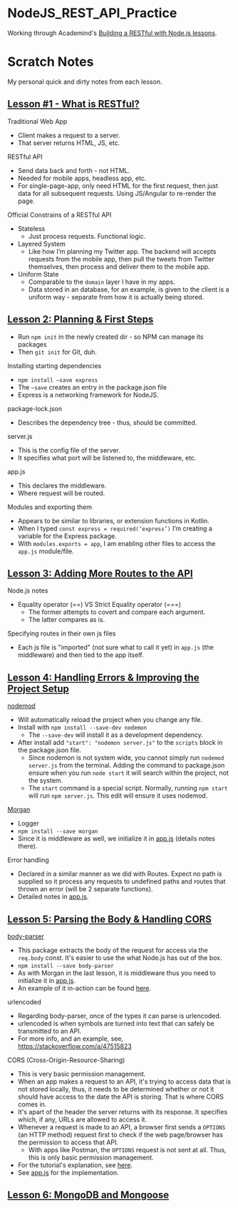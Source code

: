 # NodeJS_REST_API_Practice

Working through Academind's [Building a RESTful with Node.js lessons](https://youtube.com/playlist?list=PL55RiY5tL51q4D-B63KBnygU6opNPFk_q).

# Scratch Notes
My personal quick and dirty notes from each lesson.

## **[Lesson #1 - What is RESTful?](https://www.youtube.com/watch?v=0oXYLzuucwE&list=PL55RiY5tL51q4D-B63KBnygU6opNPFk_q&index=1)**
Traditional Web App
* Client makes a request to a server. 
* That server returns HTML, JS, etc.

RESTful API
* Send data back and forth - not HTML. 
* Needed for mobile apps, headless app, etc. 
* For single-page-app, only need HTML for the first request, then just data for all subsequent requests. Using JS/Angular to re-render the page. 

Official Constrains of a RESTful API
* Stateless
    * Just process requests. Functional logic. 
* Layered System
    * Like how I’m planning my Twitter app. The backend will accepts requests from the mobile app, then pull the tweets from Twitter themselves, then process and deliver them to the mobile app.
* Uniform State
    * Comparable to the `domain` layer I have in my apps. 
    * Data stored in an database, for an example, is given to the client is a uniform way - separate from how it is actually being stored. 


## **[Lesson 2: Planning & First Steps](https://www.youtube.com/watch?v=blQ60skPzl0&list=PL55RiY5tL51q4D-B63KBnygU6opNPFk_q&index=2)**
* Run `npm init` in the newly created dir - so NPM can manage its packages
* Then `git init` for Git, duh.

Installing starting dependencies
* `npm install —save express`
* The `—save` creates an entry in the package.json file
* Express is a networking framework for NodeJS.

package-lock.json
* Describes the dependency tree - thus, should be committed. 

server.js
* This is the config file of the server. 
* It specifies what port will be listened to, the middleware, etc.

app.js
* This declares the middleware.
* Where request will be routed.

Modules and exporting them
* Appears to be similar to libraries, or extension functions in Kotlin.
* When I typed `const express = required(‘express’)` I’m creating a variable for the Express package.
* With `modules.exports = app`, I am enabling other files to access the `app.js` module/file.

## **[Lesson 3: Adding More Routes to the API](https://www.youtube.com/watch?v=FV1Ugv1Temg&list=PL55RiY5tL51q4D-B63KBnygU6opNPFk_q&index=3)**
Node.js notes
* Equality operator (==) VS Strict Equality operator (===)
    * The former attempts to covert and compare each argument.
    * The latter compares as is.

Specifying routes in their own js files
* Each js file is "imported" (not sure what to call it yet) in `app.js` (the middleware) and then tied to the app itself.

## **[Lesson 4: Handling Errors & Improving the Project Setup](https://www.youtube.com/watch?v=UVAMha41dwo&list=PL55RiY5tL51q4D-B63KBnygU6opNPFk_q&index=4)**
[nodemod](https://github.com/remy/nodemon)
* Will automatically reload the project when you change any file.
* Install with `npm install --save-dev nodemon`
    * The `--save-dev` will install it as a development dependency.
* After install add `"start": "nodemon server.js"` to the `scripts` block in the package.json file.
    * Since nodemon is not system wide, you cannot simply run `nodemod server.js` from the terminal. Adding the command to package.json ensure when you run `node start` it will search within the project, not the system.
    * The `start` command is a special script. Normally, running `npm start` will run `npm server.js`. This edit will ensure it uses nodemod.
    
[Morgan](https://www.npmjs.com/package/morgan)
* Logger
* `npm install --save morgan`
* Since it is middleware as well, we initialize it in [app.js](https://github.com/DavidPrecopia/NodeJS_REST_API_Practice/blob/initial-set-up/app.js#L40) (details notes there).

Error handling
* Declared in a similar manner as we did with Routes. Expect no path is supplied so it process any requests to undefined paths and routes that thrown an error (will be 2 separate functions).
* Detailed notes in [app.js](https://github.com/DavidPrecopia/NodeJS_REST_API_Practice/blob/initial-set-up/app.js#L60).

## **[Lesson 5: Parsing the Body & Handling CORS](https://www.youtube.com/watch?v=zoSJ3bNGPp0&list=PL55RiY5tL51q4D-B63KBnygU6opNPFk_q&index=5)**
[body-parser](https://www.npmjs.com/package/body-parser)
* This package extracts the body of the request for access via the `req.body` const. It's easier to use the what Node.js has out of the box.
* `npm install --save body-parser`
* As with Morgan in the last lesson, it is middleware thus you need to initialize it in [app.js](https://github.com/DavidPrecopia/NodeJS_REST_API_Practice/blob/initial-set-up/app.js#L47).
* An example of it in-action can be found [here](https://github.com/DavidPrecopia/NodeJS_REST_API_Practice/blob/initial-set-up/api/routes/orders.js#L13).

urlencoded
* Regarding body-parser, once of the types it can parse is urlencoded.
* urlencoded is when symbols are turned into text that can safely be transmitted to an API.
* For more info, and an example, see, https://stackoverflow.com/a/47515823

CORS (Cross-Origin-Resource-Sharing)
* This is very basic permission management.
* When an app makes a request to an API, it's trying to access data that is not stored locally, thus, it needs to be determined whether or not it should have access to the date the API is storing. That is where CORS comes in.
* It's apart of the header the server returns with its response. It specifies which, if any, URLs are allowed to access it.
* Whenever a request is made to an API, a browser first sends a `OPTIONS` (an HTTP method) request first to check if the web page/browser has the permission to access that API.
    * With apps like Postman, the `OPTIONS` request is not sent at all. Thus, this is only basic permission management.
* For the tutorial's explanation, see [here](https://youtu.be/zoSJ3bNGPp0?t=426).
* See [app.js](https://github.com/DavidPrecopia/NodeJS_REST_API_Practice/blob/initial-set-up/app.js#L16) for the implementation.

## **[Lesson 6: MongoDB and Mongoose](https://www.youtube.com/watch?v=WDrU305J1yw&list=PL55RiY5tL51q4D-B63KBnygU6opNPFk_q&index=6)**